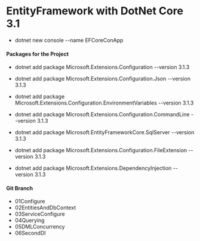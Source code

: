 # EntityFramework with DotNet Core 3.1

- dotnet new console --name EFCoreConApp

#### Packages for the Project

- dotnet add package Microsoft.Extensions.Configuration --version 3.1.3
- dotnet add package Microsoft.Extensions.Configuration.Json --version 3.1.3
- dotnet add package Microsoft.Extensions.Configuration.EnvironmentVariables --version 3.1.3
- dotnet add package Microsoft.Extensions.Configuration.CommandLine --version 3.1.3

- dotnet add package Microsoft.EntityFrameworkCore.SqlServer --version 3.1.3
- dotnet add package Microsoft.Extensions.Configuration.FileExtension --version 3.1.3
- dotnet add package Microsoft.Extensions.DependencyInjection --version 3.1.3

#### Git Branch

- 01Configure
- 02EntitiesAndDbContext
- 03ServiceConfigure
- 04Querying
- 05DMLConcurrency
- 06SecondDI
